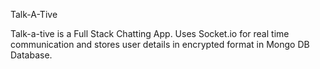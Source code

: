 Talk-A-Tive

Talk-a-tive is a Full Stack Chatting App. Uses Socket.io for real time communication and stores user details in encrypted format in Mongo DB Database.
